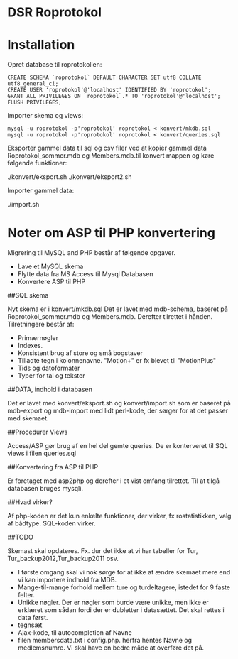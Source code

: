 # DSR Roprotokol

# Installation

Opret database til roprotokollen:

    CREATE SCHEMA `roprotokol` DEFAULT CHARACTER SET utf8 COLLATE utf8_general_ci;
    CREATE USER 'roprotokol'@'localhost' IDENTIFIED BY 'roprotokol';
    GRANT ALL PRIVILEGES ON `roprotokol`.* TO 'roprotokol'@'localhost';
    FLUSH PRIVILEGES;

Importer skema og views:

    mysql -u roprotokol -p'roprotokol' roprotokol < konvert/mkdb.sql
    mysql -u roprotokol -p'roprotokol' roprotokol < konvert/queries.sql

Eksporter gammel data til sql og csv filer ved at kopier gammel data Roprotokol_sommer.mdb og Members.mdb.til konvert mappen og køre følgende funktioner:

   ./konvert/eksport.sh
   ./konvert/eksport2.sh

Importer gammel data:

   ./import.sh

# Noter om ASP til PHP konvertering

Migrering til MySQL and PHP
består af følgende opgaver.

* Lave et MySQL skema
* Flytte data fra MS Access til Mysql Databasen
* Konvertere ASP til PHP

##SQL skema

Nyt skema er i konvert/mkdb.sql
Det er lavet med mdb-schema, baseret på Roprotokol_sommer.mdb og Members.mdb. Derefter tilrettet i hånden. Tilretningere består af:

* Primærnøgler 
* Indexes. 
* Konsistent brug af store og små bogstaver
* Tilladte tegn i kolonnenavne. "Motion+" er fx blevet til "MotionPlus"	     	  
* Tids og datoformater
* Typer for tal og tekster


##DATA, indhold i databasen

Det er lavet med konvert/eksport.sh og konvert/import.sh som er baseret på mdb-export og mdb-import med lidt perl-kode, der sørger for at det passer med skemaet.

##Procedurer Views

Access/ASP gør brug af en hel del gemte queries. De er konterveret til SQL views i filen queries.sql

##Konvertering fra ASP til PHP

Er foretaget med asp2php og derefter i et vist omfang tilrettet.
Til at tilgå databasen bruges mysqli.

##Hvad virker?

Af php-koden er det kun enkelte funktioner, der virker, fx rostatistikken, valg af bådtype.
SQL-koden virker.

##TODO

Skemast skal opdateres. Fx. dur det ikke at vi har tabeller for Tur, Tur_backup2012,Tur_backup2011 osv.
* I første omgang skal vi nok sørge for at ikke at ændre skemaet mere end vi kan importere indhold fra MDB.
* Mange-til-mange forhold mellem ture og turdeltagere, istedet for 9 faste felter.
* Unikke nøgler. Der er nøgler som burde være unikke, men ikke er erklæret som sådan fordi der er dubletter i datasættet. Det skal rettes i data først.
* tegnsæt
* Ajax-kode, til autocompletion af Navne
* filen membersdata.txt i config.php. herfra hentes Navne og medlemsnumre.
  Vi skal have en bedre måde at overføre det på.
